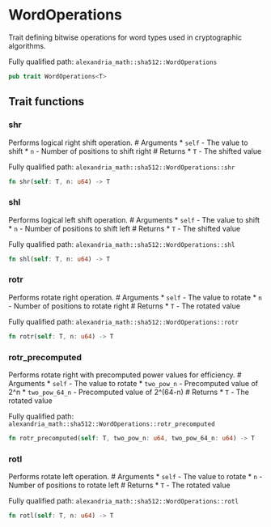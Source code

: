 # WordOperations

Trait defining bitwise operations for word types used in cryptographic algorithms.

Fully qualified path: `alexandria_math::sha512::WordOperations`

```rust
pub trait WordOperations<T>
```

## Trait functions

### shr

Performs logical right shift operation. # Arguments * `self` - The value to shift * `n` - Number of positions to shift right # Returns * `T` - The shifted value

Fully qualified path: `alexandria_math::sha512::WordOperations::shr`

```rust
fn shr(self: T, n: u64) -> T
```


### shl

Performs logical left shift operation. # Arguments * `self` - The value to shift * `n` - Number of positions to shift left # Returns * `T` - The shifted value

Fully qualified path: `alexandria_math::sha512::WordOperations::shl`

```rust
fn shl(self: T, n: u64) -> T
```


### rotr

Performs rotate right operation. # Arguments * `self` - The value to rotate * `n` - Number of positions to rotate right # Returns * `T` - The rotated value

Fully qualified path: `alexandria_math::sha512::WordOperations::rotr`

```rust
fn rotr(self: T, n: u64) -> T
```


### rotr_precomputed

Performs rotate right with precomputed power values for efficiency. # Arguments * `self` - The value to rotate * `two_pow_n` - Precomputed value of 2^n * `two_pow_64_n` - Precomputed value of 2^(64-n) # Returns * `T` - The rotated value

Fully qualified path: `alexandria_math::sha512::WordOperations::rotr_precomputed`

```rust
fn rotr_precomputed(self: T, two_pow_n: u64, two_pow_64_n: u64) -> T
```


### rotl

Performs rotate left operation. # Arguments * `self` - The value to rotate * `n` - Number of positions to rotate left # Returns * `T` - The rotated value

Fully qualified path: `alexandria_math::sha512::WordOperations::rotl`

```rust
fn rotl(self: T, n: u64) -> T
```


